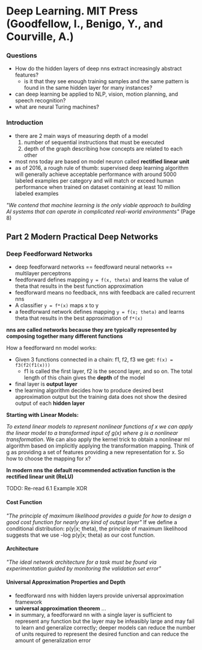 # Deep Learning. MIT Press (Goodfellow, I., Benigo, Y., and Courville, A.)

### Questions
* How do the hidden layers of deep nns extract increasingly abstract features?
    * is it that they see enough training samples and the same pattern is found in the same hidden layer for many instances?
* can deep learning be applied to NLP, vision, motion planning, and speech recognition?
* what are neural Turing machines?

### Introduction
* there are 2 main ways of measuring depth of a model
  1. number of sequential instructions that must be executed
  2. depth of the graph describing how concepts are related to each other
* most nns today are based on model neuron called **rectified linear unit**
* as of 2016, a rough rule of thumb: supervised deep learning algorithm will generally achieve acceptable performance with around 5000 labeled examples per category and will match or exceed human performance when trained on dataset containing at least 10 million labeled examples

*"We contend that machine learning is the only viable approach to building AI systems that can operate in complicated real-world environments"* (Page 8)

## Part 2 Modern Practical Deep Networks
### Deep Feedforward Networks
* deep feedforward networks == feedfoward neural networks == multilayer perceptrons
* feedforward defines mapping `y = f(x, theta)` and learns the value of theta that results in the best function approximation
* feedforward means no feedback, nns with feedback are called recurrent nns
* A classifier `y = f*(x)` maps x to y
* a feedforward network defines mapping `y = f(x; theta)` and learns theta that results in the best approximation of `f*(x)`


**nns are called networks because they are typically represented by composing together many different functions**

How a feedforward nn model works:
* Given 3 functions connected in a chain: f1, f2, f3
we get: `f(x) = f3(f2(f1(x)))`
  * f1 is called the first layer, f2 is the second layer, and so on. The total length of this chain gives the **depth** of the model
* final layer is **output layer**
* the learning algorithm decides how to produce desired best approximation output but the training data does not show the desired output of each **hidden layer**

**Starting with Linear Models:**

*To extend linear models to represent nonlinear functions of x we can apply the linear model to a transformed input of g(x) where g is a nonlinear transformation*. We can also apply the kernel trick to obtain a nonlinear ml algorithm based on implicitly applying the transformation mapping. Think of g as providing a set of features providing a new representation for x. So how to choose the mapping for x?

**In modern nns the default recommended activation function is the rectified linear unit (ReLU)**

TODO: Re-read 6.1 Example XOR

#### Cost Function
*"The principle of maximum likelihood provides a guide for how to design a good cost function for nearly any kind of output layer"*
If we define a conditional distribution: p(y|x; theta), the principle of maximum likelihood suggests that we use -log p(y|x; theta) as our cost function.

#### Architecture
*"The ideal network architecture for a task must be found via experimentation guided by monitoring the validation set error"*

#### Universal Approximation Properties and Depth
* feedforward nns with hidden layers provide universal approximation framework
* **universal approximation theorem** ...
* in summary, a feedforward nn with a single layer is sufficient to represent any function but the layer may be infeasibly large and may fail to learn and generalize correctly; deeper models can reduce the number of units required to represent the desired function and can reduce the amount of generalization error
